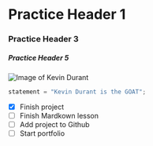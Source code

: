 # Practice Header 1 #
### Practice Header 3 ###
##### Practice Header 5 #####

![Image of Kevin Durant](https://external-content.duckduckgo.com/iu/?u=https%3A%2F%2Ftse1.mm.bing.net%2Fth%3Fid%3DOIP.ld9gj2vvG6ZGRpQjX8B9fwAAAA%26pid%3DApi&f=1&ipt=f52527d40d11122453620a23c8d1207726e6141a5248ef84e1793d54cfdb1e14&ipo=images)

``` python
statement = "Kevin Durant is the GOAT";
```

- [x] Finish project
- [ ] Finish Mardkown lesson
- [ ] Add project to Github
- [ ] Start portfolio
